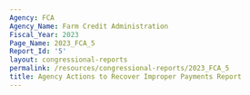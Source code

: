 ```yaml
---
Agency: FCA
Agency_Name: Farm Credit Administration
Fiscal_Year: 2023
Page_Name: 2023_FCA_5
Report_Id: '5'
layout: congressional-reports
permalink: /resources/congressional-reports/2023_FCA_5
title: Agency Actions to Recover Improper Payments Report
---
```

